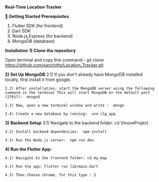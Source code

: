 **Real-Time Location Tracker**

**🚀 Getting Started**
**Prerequisites**
1) Flutter SDK (for frontend)
2) Dart SDK 
3) Node.js,Express (for backend)
4) MongoDB (database)

**Installation**
**1) Clone the repository**

  Open terminal and copy this command:- git clone https://github.com/sanchittg/Location_Tracker.git

**2) Set Up MongoDB**
    2.1) If you don't already have MongoDB installed locally, first install it from google.
    
    2.2) After installation, start the MongoDB server using the following command in the terminal This will start MongoDB on the default port (27017):  mongod
    
    2.3) Now, open a new terminal window and write :  mongo
    
    2.4) Create a new database by running:  use clg_app

**3) Backend Setup**
    3.1) Navigate to the backend folder:  cd VinoveProject
    
    3.2) Install backend dependencies:  npm install
    
    3.3) Run the Node.js server:  npm run dev
    
**4) Run the Flutter App:**

    4.1) Navigate to the frontend folder: cd my_map
   
    4.2) Run the app: flutter run lib/main.dart
   
    4.3) Then choose chrome, for this type : 2
      

  



